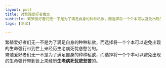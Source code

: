 ```yaml
---
layout: post
title: 讨繁殖爱好者檄文
subtitle: 繁殖爱好者们无一不是为了满足自身的种种私欲，而选择将一个个本可以避免出现的生命强行带到世上来经历生老病死忧悲愁苦的。
tags: [测试]

---
```


繁殖爱好者们无一不是为了满足自身的种种私欲，而选择将一个个本可以避免出现的生命强行带到世上来经历生老病死忧悲愁苦的。  
<span style="font-family: 'FangZhengFangSong-GBK';">繁殖爱好者们无一不是为了满足自身的种种私欲，而选择将一个个本可以避免出现的生命强行带到世上来经历**生老病死忧悲愁苦**的。</span>
